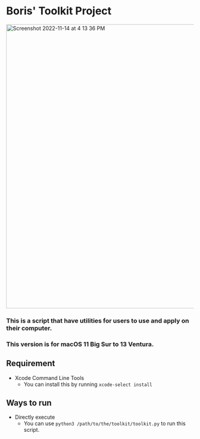 # Boris' Toolkit Project
<img width="762" alt="Screenshot 2022-11-14 at 4 13 36 PM" src="https://user-images.githubusercontent.com/72115911/201766682-b27c6759-c945-4782-95bc-8e1f8053a58b.png">

### This is a script that have utilities for users to use and apply on their computer.

### This version is for macOS 11 Big Sur to 13 Ventura.

## Requirement
- Xcode Command Line Tools
  - You can install this by running `xcode-select install`
  
## Ways to run
- Directly execute
  - You can use `python3 /path/to/the/toolkit/toolkit.py` to run this script.
